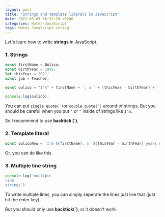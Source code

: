 ```yaml
---
layout: post
title: "Strings and template literals in JavaScript"
date: 2021-09-03 16:31:20 +0200
categories: Notes-JavaScript
tags: Notes JavaScript string
---
```


Let's learn how to write **strings** in JavaScript.



### 1. Strings

``` js
const firstName = Oulico;
const birthYear = 1992;
let thisYear = 2021;
const job = Teacher;

const oulico = "I'm" + firstName + ', a ' + (thisYear - birthYear) + ' years old ' + job + '!';

console.log(oulico);
```



You can put `single quote(')`or `couble quote(")` around of strings. But you should be careful when you put `'` or `"` inside of strings like `I'm`. 

So I recommend to use **backtick (`)**.



### 2. Template literal

``` js
const oulicoNew = `I'm ${firstName}, a  ${thisYear - birthYear} years old ${job}!`
```

Or, you can do like this.



### 3. Multiple line string

```js
console.log(`multiple
line
strings`)
```



To write multiple lines, you can simply seperate the lines just like that (just hit the enter key).

But you should only use **backtick(`)**, or it doesn't work.



 

